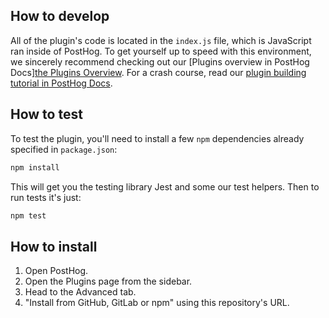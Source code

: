 ## How to develop

All of the plugin's code is located in the `index.js` file, which is JavaScript ran inside of PostHog.
To get yourself up to speed with this environment, we sincerely recommend checking out our [Plugins overview in PostHog Docs][the Plugins Overview](https://posthog.com/docs/plugins/build/overview).
For a crash course, read our [plugin building tutorial in PostHog Docs](https://posthog.com/docs/plugins/build/tutorial).

## How to test

To test the plugin, you'll need to install a few `npm` dependencies already specified in `package.json`:
```bash
npm install
```

This will get you the testing library Jest and some our test helpers.
Then to run tests it's just:

```bash
npm test
```

## How to install

1. Open PostHog.
1. Open the Plugins page from the sidebar.
1. Head to the Advanced tab.
1. "Install from GitHub, GitLab or npm" using this repository's URL.
